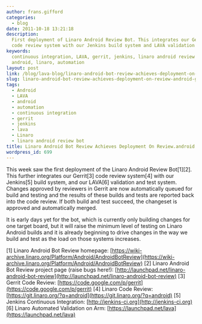 ```yaml
---
author: frans.gifford
categories:
  - blog
date: 2011-10-18 13:21:18
description:
  First deployment of Linaro Android Review Bot. This integrates our Gerrit
  code review system with our Jenkins build system and LAVA validation and test system.
keywords:
  continuous integration, LAVA, gerrit, jenkins, linaro android review bot,
  android, linaro, automation
layout: post
link: /blog/lava-blog/linaro-android-bot-review-achieves-deployment-on-review-android-git-linaro-org/
slug: linaro-android-bot-review-achieves-deployment-on-review-android-git-linaro-org
tags:
  - Android
  - LAVA
  - android
  - automation
  - continuous integration
  - gerrit
  - jenkins
  - lava
  - Linaro
  - linaro android review bot
title: Linaro Android Bot Review Achieves Deployment On Review.android.git.linaro.org
wordpress_id: 699
---
```


This week saw the first deployment of the Linaro Android Review Bot[1][2]. This further integrates our Gerrit[3] code review system[4] with our Jenkins[5] build system, and our LAVA[6] validation and test system. Changes approved by reviewers in Gerrit are now automatically queued for build and testing and the results of these builds and tests are reported back into the code review. If both build and test succeed, the changeset is approved and automatically merged.

It is early days yet for the bot, which is currently only building changes for one target board, but it will raise the minimum level of testing on Linaro Android builds and it is already beginning to drive changes in the way we build and test as the load on those systems increases.

[1] Linaro Android Bot Review homepage: [https://wiki-archive.linaro.org/Platform/Android/AndroidBotReview](https://wiki-archive.linaro.org/Platform/Android/AndroidBotReview)
[2] Linaro Android Bot Review project page (raise bugs here!): [http://launchpad.net/linaro-android-bot-review](http://launchpad.net/linaro-android-bot-review)
[3] Gerrit Code Review: [https://code.google.com/p/gerrit](https://code.google.com/p/gerrit)
[4] Linaro Code Review: [https://git.linaro.org/?q=android](https://git.linaro.org/?q=android)
[5] Jenkins Continuous Integration: [http://jenkins-ci.org](http://jenkins-ci.org)
[6] Linaro Automated Validation on Arm: [https://launchpad.net/lava](https://launchpad.net/lava)

